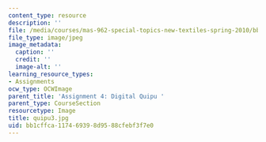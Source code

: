 ```yaml
---
content_type: resource
description: ''
file: /media/courses/mas-962-special-topics-new-textiles-spring-2010/bb1cffca117469398d9588cfebf3f7e0_quipu3.jpg
file_type: image/jpeg
image_metadata:
  caption: ''
  credit: ''
  image-alt: ''
learning_resource_types:
- Assignments
ocw_type: OCWImage
parent_title: 'Assignment 4: Digital Quipu '
parent_type: CourseSection
resourcetype: Image
title: quipu3.jpg
uid: bb1cffca-1174-6939-8d95-88cfebf3f7e0
---
```

